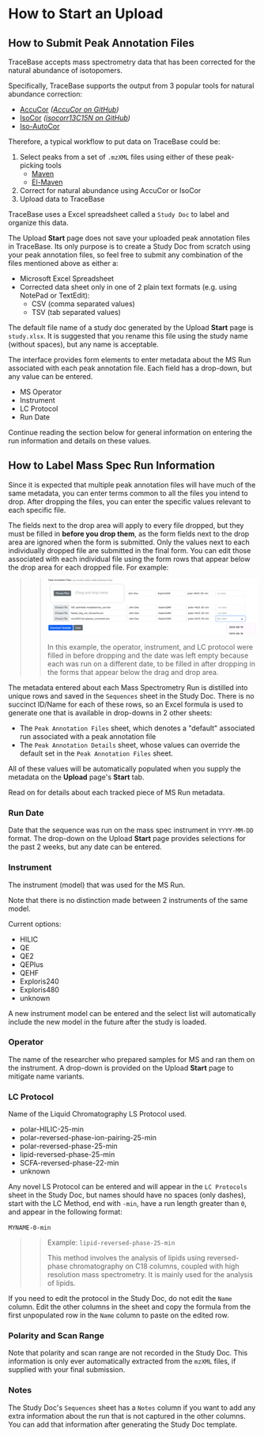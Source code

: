 # How to Start an Upload

## How to Submit Peak Annotation Files

TraceBase accepts mass spectrometry data that has been corrected for the natural abundance of isotopomers.

Specifically, TraceBase supports the output from 3 popular tools for natural abundance correction:

* [AccuCor](https://doi.org/10.1021/acs.analchem.7b00396) _([AccuCor on GitHub](https://github.com/lparsons/accucor))_
* [IsoCor](https://doi.org/10.1093/bioinformatics/btz209) _([isocorr13C15N on GitHub](https://github.com/xxing9703/isocorr13C15N))_
* [Iso-AutoCor](https://github.com/xxing9703/Iso-Autocorr)

Therefore, a typical workflow to put data on TraceBase could be:

<!-- markdownlint-disable MD007 -->
1. Select peaks from a set of `.mzXML` files using either of these peak-picking tools
    * [Maven](http://maven.princeton.edu/index.php)
    * [El-Maven](https://www.elucidata.io/el-maven)
2. Correct for natural abundance using AccuCor or IsoCor
3. Upload data to TraceBase
<!-- markdownlint-enable MD007 -->

TraceBase uses a Excel spreadsheet called a `Study Doc` to label and organize this data.

The Upload **Start** page does not save your uploaded peak annotation files in TraceBase.  Its only purpose is to create
a Study Doc from scratch using your peak annotation files, so feel free to submit any combination of the files mentioned
above as either a:

<!-- markdownlint-disable MD007 -->
* Microsoft Excel Spreadsheet
* Corrected data sheet only in one of 2 plain text formats (e.g. using NotePad or TextEdit):
    * CSV (comma separated values)
    * TSV (tab separated values)
<!-- markdownlint-enable MD007 -->

<!-- textlint-disable terminology -->
The default file name of a study doc generated by the Upload **Start** page is `study.xlsx`.  It is suggested that you
rename this file using the study name (without spaces), but any name is acceptable.
<!-- textlint-enable terminology -->

The interface provides form elements to enter metadata about the MS Run associated with each peak annotation file.  Each
field has a drop-down, but any value can be entered.

* MS Operator
* Instrument
* LC Protocol
* Run Date

Continue reading the section below for general information on entering the run information and details on these values.

## How to Label Mass Spec Run Information

Since it is expected that multiple peak annotation files will have much of the same metadata, you can enter terms common
to all the files you intend to drop.  After dropping the files, you can enter the specific values relevant to each
specific file.

The fields next to the drop area will apply to every file dropped, but they must be filled in **before you drop them**,
as the form fields next to the drop area are ignored when the form is submitted.  Only the values next to each
individually dropped file are submitted in the final form.  You can edit those associated with each individual file
using the form rows that appear below the drop area for each dropped file.  For example:

>> ![peak annot drop example](../../Attachments/drag_annots_forms.png)
>>
>> In this example, the operator, instrument, and LC protocol were filled in before dropping and the date was left empty
>> because each was run on a different date, to be filled in after dropping in the forms that appear below the drag and
>> drop area.

The metadata entered about each Mass Spectrometry Run is distilled into unique rows and saved in the `Sequences` sheet
in the Study Doc.  There is no succinct ID/Name for each of these rows, so an Excel formula is used to generate one that
is available in drop-downs in 2 other sheets:

* The `Peak Annotation Files` sheet, which denotes a "default" associated run associated with a peak annotation file
* The `Peak Annotation Details` sheet, whose values can override the default set in the `Peak Annotation Files` sheet.

All of these values will be automatically populated when you supply the metadata on the **Upload** page's **Start** tab.

Read on for details about each tracked piece of MS Run metadata.

### Run Date

Date that the sequence was run on the mass spec instrument in `YYYY-MM-DD` format.  The drop-down on the Upload
**Start** page provides selections for the past 2 weeks, but any date can be entered.

### Instrument

The instrument (model) that was used for the MS Run.

Note that there is no distinction made between 2 instruments of the same model.

Current options:

* HILIC
* QE
* QE2
* QEPlus
* QEHF
* Exploris240
* Exploris480
* unknown

A new instrument model can be entered and the select list will automatically include the new model in the future after
the study is loaded.

### Operator

The name of the researcher who prepared samples for MS and ran them on the instrument.  A drop-down is provided on the
Upload **Start** page to mitigate name variants.

### LC Protocol

Name of the Liquid Chromatography LS Protocol used.

* polar-HILIC-25-min
* polar-reversed-phase-ion-pairing-25-min
* polar-reversed-phase-25-min
* lipid-reversed-phase-25-min
* SCFA-reversed-phase-22-min
* unknown

Any novel LS Protocol can be entered and will appear in the `LC Protocols` sheet in the Study Doc, but names should have
no spaces (only dashes), start with the LC Method, end with `-min`, have a run length greater than `0`, and appear in
the following format:

`MYNAME-0-min`

>> Example: `lipid-reversed-phase-25-min`
>>
>> This method involves the analysis of lipids using reversed-phase chromatography on C18 columns, coupled with high
>> resolution mass spectrometry.  It is mainly used for the analysis of lipids.

If you need to edit the protocol in the Study Doc, do not edit the `Name` column.  Edit the other columns in the sheet
and copy the formula from the first unpopulated row in the `Name` column to paste on the edited row.

### Polarity and Scan Range

Note that polarity and scan range are not recorded in the Study Doc.  This information is only ever automatically
extracted from the `mzXML` files, if supplied with your final submission.

### Notes

The Study Doc's `Sequences` sheet has a `Notes` column if you want to add any extra information about the run that is
not captured in the other columns.  You can add that information after generating the Study Doc template.

